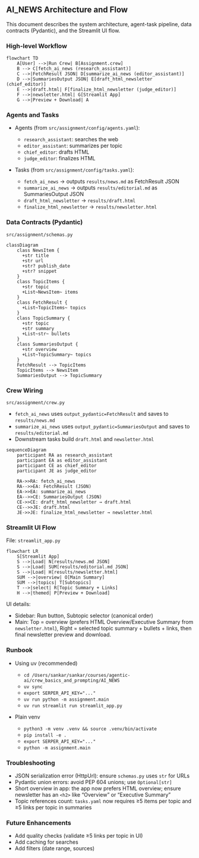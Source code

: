 ## AI_NEWS Architecture and Flow

This document describes the system architecture, agent-task pipeline, data contracts (Pydantic), and the Streamlit UI flow.

### High-level Workflow

```mermaid
flowchart TD
    A[User] -->|Run Crew| B[Assignment.crew]
    B --> C[fetch_ai_news (research_assistant)]
    C -->|FetchResult JSON| D[summarize_ai_news (editor_assistant)]
    D -->|SummariesOutput JSON| E[draft_html_newsletter (chief_editor)]
    E -->|draft.html| F[finalize_html_newsletter (judge_editor)]
    F -->|newsletter.html| G[Streamlit App]
    G -->|Preview + Download| A
```

### Agents and Tasks

- Agents (from `src/assignment/config/agents.yaml`):
  - `research_assistant`: searches the web
  - `editor_assistant`: summarizes per topic
  - `chief_editor`: drafts HTML
  - `judge_editor`: finalizes HTML

- Tasks (from `src/assignment/config/tasks.yaml`):
  - `fetch_ai_news` → outputs `results/news.md` as FetchResult JSON
  - `summarize_ai_news` → outputs `results/editorial.md` as SummariesOutput JSON
  - `draft_html_newsletter` → `results/draft.html`
  - `finalize_html_newsletter` → `results/newsletter.html`

### Data Contracts (Pydantic)

`src/assignment/schemas.py`

```mermaid
classDiagram
    class NewsItem {
      +str title
      +str url
      +str? publish_date
      +str? snippet
    }
    class TopicItems {
      +str topic
      +List~NewsItem~ items
    }
    class FetchResult {
      +List~TopicItems~ topics
    }
    class TopicSummary {
      +str topic
      +str summary
      +List~str~ bullets
    }
    class SummariesOutput {
      +str overview
      +List~TopicSummary~ topics
    }
    FetchResult --> TopicItems
    TopicItems --> NewsItem
    SummariesOutput --> TopicSummary
```

### Crew Wiring

`src/assignment/crew.py`

- `fetch_ai_news` uses `output_pydantic=FetchResult` and saves to `results/news.md`
- `summarize_ai_news` uses `output_pydantic=SummariesOutput` and saves to `results/editorial.md`
- Downstream tasks build `draft.html` and `newsletter.html`

```mermaid
sequenceDiagram
    participant RA as research_assistant
    participant EA as editor_assistant
    participant CE as chief_editor
    participant JE as judge_editor

    RA->>RA: fetch_ai_news
    RA-->>EA: FetchResult (JSON)
    EA->>EA: summarize_ai_news
    EA-->>CE: SummariesOutput (JSON)
    CE->>CE: draft_html_newsletter → draft.html
    CE-->>JE: draft.html
    JE->>JE: finalize_html_newsletter → newsletter.html
```

### Streamlit UI Flow

File: `streamlit_app.py`

```mermaid
flowchart LR
    S[Streamlit App]
    S -->|Load| N[results/news.md JSON]
    S -->|Load| SUM[results/editorial.md JSON]
    S -->|Load| H[results/newsletter.html]
    SUM -->|overview| O[Main Summary]
    SUM -->|topics| T[Subtopics]
    T -->|select| R[Topic Summary + Links]
    H -->|themed| P[Preview + Download]
```

UI details:
- Sidebar: Run button, Subtopic selector (canonical order)
- Main: Top = overview (prefers HTML Overview/Executive Summary from `newsletter.html`), Right = selected topic summary + bullets + links, then final newsletter preview and download.

### Runbook

- Using uv (recommended)
  - `cd /Users/sankar/sankar/courses/agentic-ai/crew_basics_and_prompting/AI_NEWS`
  - `uv sync`
  - `export SERPER_API_KEY="..."`
  - `uv run python -m assignment.main`
  - `uv run streamlit run streamlit_app.py`

- Plain venv
  - `python3 -m venv .venv && source .venv/bin/activate`
  - `pip install -e .`
  - `export SERPER_API_KEY="..."`
  - `python -m assignment.main`

### Troubleshooting

- JSON serialization error (HttpUrl): ensure `schemas.py` uses `str` for URLs
- Pydantic union errors: avoid PEP 604 unions; use `Optional[str]`
- Short overview in app: the app now prefers HTML overview; ensure newsletter has an `<h2>` like “Overview” or “Executive Summary”
- Topic references count: `tasks.yaml` now requires ≥5 items per topic and ≥5 links per topic in summaries

### Future Enhancements

- Add quality checks (validate ≥5 links per topic in UI)
- Add caching for searches
- Add filters (date range, sources)


